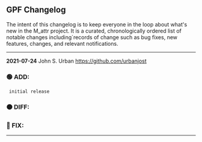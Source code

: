 ## GPF Changelog

The intent of this changelog is to keep everyone in the loop about
what's new in the M_attr project. It is a curated, chronologically ordered
list of notable changes including`records of change such as bug fixes,
new features, changes, and relevant notifications.

---
**2021-07-24**  John S. Urban  <https://github.com/urbanjost>

### :green_circle: ADD:
     initial release
### :orange_circle: DIFF:
### :red_circle: FIX:
---

<!--
   - [x] manpage
   - [x] demo program
   - [ ] unit test
-->
